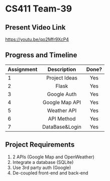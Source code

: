 # CS411 Team-39

## Present Video Link
https://youtu.be/qo2Mfr9XcP4

## Progress and Timeline
|Assignment|  Description     |  Done?   |
| ---------|:----------------:| :------: | 
|1         |  Project Ideas   |   Yes    |
|2         |  Flask           |   Yes    |
|3         |  Google Auth     |   Yes    |
|4         |  Google Map API  |   Yes    |
|5         |  Weather API     |   Yes    |
|6         |  API Method      |   Yes    |
|7         |  DataBase&Login  |   Yes    |

## Project Requirements
1. 2 APIs (Google Map and OpenWeather)
2. Integrate a database (SQLite)
3. Use 3rd party auth (Google)
4. De-coupled front-end and back-end
